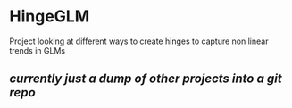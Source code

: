 # HingeGLM
Project looking at different ways to create hinges to capture non linear trends in GLMs

## *currently just a dump of other projects into a git repo*
